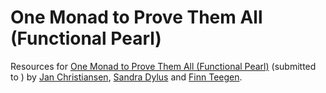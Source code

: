 # One Monad to Prove Them All (Functional Pearl)

Resources for [One Monad to Prove Them All (Functional Pearl)](https://arxiv.org/abs/1805.08059) (submitted to <Programming>) by [Jan Christiansen](https://github.com/jan-christiansen), [Sandra Dylus](https://github.com/ichistmeinname) and [Finn Teegen](https://github.com/finnteegen).
